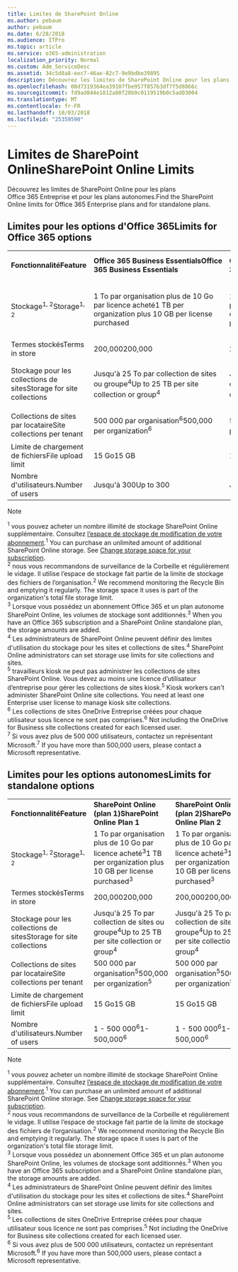 ```yaml
---
title: Limites de SharePoint Online
ms.author: pebaum
author: pebaum
ms.date: 6/28/2018
ms.audience: ITPro
ms.topic: article
ms.service: o365-administration
localization_priority: Normal
ms.custom: Adm_ServiceDesc
ms.assetid: 34c5d8a8-eec7-46ae-82c7-9e9bdbe39895
description: Découvrez les limites de SharePoint Online pour les plans Office 365 Entreprise et pour les plans autonomes.
ms.openlocfilehash: 08d7319364ea39107fbe957f857b3df7f5d8866c
ms.sourcegitcommit: fd9ad844e1812a80f28b9c0119519b0c5ad03004
ms.translationtype: MT
ms.contentlocale: fr-FR
ms.lasthandoff: 10/03/2018
ms.locfileid: "25359590"
---
```

# <a name="sharepoint-online-limits"></a><span data-ttu-id="144c6-103">Limites de SharePoint Online</span><span class="sxs-lookup"><span data-stu-id="144c6-103">SharePoint Online Limits</span></span>

<span data-ttu-id="144c6-104">Découvrez les limites de SharePoint Online pour les plans Office 365 Entreprise et pour les plans autonomes.</span><span class="sxs-lookup"><span data-stu-id="144c6-104">Find the SharePoint Online limits for Office 365 Enterprise plans and for standalone plans.</span></span>
  
## <a name="limits-for-office-365-options"></a><span data-ttu-id="144c6-105">Limites pour les options d'Office 365</span><span class="sxs-lookup"><span data-stu-id="144c6-105">Limits for Office 365 options</span></span>

||||||||
|:-----|:-----|:-----|:-----|:-----|:-----|:-----|
|<span data-ttu-id="144c6-106">**Fonctionnalité**</span><span class="sxs-lookup"><span data-stu-id="144c6-106">**Feature**</span></span> <br/> |<span data-ttu-id="144c6-107">**Office 365 Business Essentials**</span><span class="sxs-lookup"><span data-stu-id="144c6-107">**Office 365 Business Essentials**</span></span> <br/> |<span data-ttu-id="144c6-108">**Office 365 Business Premium**</span><span class="sxs-lookup"><span data-stu-id="144c6-108">**Office 365 Business Premium**</span></span> <br/> |<span data-ttu-id="144c6-109">**Office 365 Entreprise E1**</span><span class="sxs-lookup"><span data-stu-id="144c6-109">**Office 365 Enterprise E1**</span></span> <br/> |<span data-ttu-id="144c6-110">**Office 365 Entreprise E3**</span><span class="sxs-lookup"><span data-stu-id="144c6-110">**Office 365 Enterprise E3**</span></span> <br/> |<span data-ttu-id="144c6-111">**Office 365 Entreprise E5**</span><span class="sxs-lookup"><span data-stu-id="144c6-111">**Office 365 Enterprise E5**</span></span> <br/> |<span data-ttu-id="144c6-112">**Office 365 Entreprise F1**</span><span class="sxs-lookup"><span data-stu-id="144c6-112">**Office 365 Enterprise F1**</span></span> <br/> |
|<span data-ttu-id="144c6-113">Stockage<sup>1, 2</sup></span><span class="sxs-lookup"><span data-stu-id="144c6-113">Storage<sup>1, 2</sup></span></span> <br/> |<span data-ttu-id="144c6-114">1 To par organisation plus de 10 Go par licence acheté</span><span class="sxs-lookup"><span data-stu-id="144c6-114">1 TB per organization plus 10 GB per license purchased</span></span>  <br/> |<span data-ttu-id="144c6-115">1 To par organisation plus de 10 Go par licence acheté</span><span class="sxs-lookup"><span data-stu-id="144c6-115">1 TB per organization plus 10 GB per license purchased</span></span>  <br/> |<span data-ttu-id="144c6-116">1 To par organisation plus de 10 Go par licence acheté<sup>3</sup></span><span class="sxs-lookup"><span data-stu-id="144c6-116">1 TB per organization plus 10 GB per license purchased<sup>3</sup></span></span> <br/> |<span data-ttu-id="144c6-117">1 To par organisation plus de 10 Go par licence acheté<sup>3</sup></span><span class="sxs-lookup"><span data-stu-id="144c6-117">1 TB per organization plus 10 GB per license purchased<sup>3</sup></span></span> <br/> |<span data-ttu-id="144c6-118">1 To par organisation plus de 10 Go par licence acheté<sup>3</sup></span><span class="sxs-lookup"><span data-stu-id="144c6-118">1 TB per organization plus 10 GB per license purchased<sup>3</sup></span></span> <br/> |<span data-ttu-id="144c6-119">1 To par organisation <sup>3</sup></span><span class="sxs-lookup"><span data-stu-id="144c6-119">1 TB per organization <sup>3</sup></span></span> <br/> |
|<span data-ttu-id="144c6-120">Termes stockés</span><span class="sxs-lookup"><span data-stu-id="144c6-120">Terms in store</span></span>  <br/> |<span data-ttu-id="144c6-121">200,000</span><span class="sxs-lookup"><span data-stu-id="144c6-121">200,000</span></span>  <br/> |<span data-ttu-id="144c6-122">200,000</span><span class="sxs-lookup"><span data-stu-id="144c6-122">200,000</span></span>  <br/> |<span data-ttu-id="144c6-123">200,000</span><span class="sxs-lookup"><span data-stu-id="144c6-123">200,000</span></span>  <br/> |<span data-ttu-id="144c6-124">200,000</span><span class="sxs-lookup"><span data-stu-id="144c6-124">200,000</span></span>  <br/> |<span data-ttu-id="144c6-125">200,000</span><span class="sxs-lookup"><span data-stu-id="144c6-125">200,000</span></span>  <br/> |<span data-ttu-id="144c6-126">200,000</span><span class="sxs-lookup"><span data-stu-id="144c6-126">200,000</span></span>  <br/> |
|<span data-ttu-id="144c6-127">Stockage pour les collections de sites</span><span class="sxs-lookup"><span data-stu-id="144c6-127">Storage for site collections</span></span>  <br/> |<span data-ttu-id="144c6-128">Jusqu'à 25 To par collection de sites ou groupe<sup>4</sup></span><span class="sxs-lookup"><span data-stu-id="144c6-128">Up to 25 TB per site collection or group<sup>4</sup></span></span> <br/> |<span data-ttu-id="144c6-129">Jusqu'à 25 To par collection de sites ou groupe<sup>4</sup></span><span class="sxs-lookup"><span data-stu-id="144c6-129">Up to 25 TB per site collection or group<sup>4</sup></span></span> <br/> |<span data-ttu-id="144c6-130">Jusqu'à 25 To par collection de sites ou groupe<sup>4</sup></span><span class="sxs-lookup"><span data-stu-id="144c6-130">Up to 25 TB per site collection or group<sup>4</sup></span></span> <br/> |<span data-ttu-id="144c6-131">Jusqu'à 25 To par collection de sites ou groupe<sup>4</sup></span><span class="sxs-lookup"><span data-stu-id="144c6-131">Up to 25 TB per site collection or group<sup>4</sup></span></span> <br/> |<span data-ttu-id="144c6-132">Jusqu'à 25 To par collection de sites ou groupe<sup>4</sup></span><span class="sxs-lookup"><span data-stu-id="144c6-132">Up to 25 TB per site collection or group<sup>4</sup></span></span> <br/> |<span data-ttu-id="144c6-133">Jusqu'à 25 To par collection de sites ou groupe<sup>5</sup></span><span class="sxs-lookup"><span data-stu-id="144c6-133">Up to 25 TB per site collection or group<sup>5</sup></span></span> <br/> |
|<span data-ttu-id="144c6-134">Collections de sites par locataire</span><span class="sxs-lookup"><span data-stu-id="144c6-134">Site collections per tenant</span></span>  <br/> |<span data-ttu-id="144c6-135">500 000 par organisation<sup>6</sup></span><span class="sxs-lookup"><span data-stu-id="144c6-135">500,000 per organization<sup>6</sup></span></span> <br/> |<span data-ttu-id="144c6-136">500 000 par organisation<sup>6</sup></span><span class="sxs-lookup"><span data-stu-id="144c6-136">500,000 per organization<sup>6</sup></span></span> <br/> |<span data-ttu-id="144c6-137">500 000 par organisation<sup>6</sup></span><span class="sxs-lookup"><span data-stu-id="144c6-137">500,000 per organization<sup>6</sup></span></span> <br/> |<span data-ttu-id="144c6-138">500 000 par organisation<sup>6</sup></span><span class="sxs-lookup"><span data-stu-id="144c6-138">500,000 per organization<sup>6</sup></span></span> <br/> |<span data-ttu-id="144c6-139">500 000 par organisation<sup>6</sup></span><span class="sxs-lookup"><span data-stu-id="144c6-139">500,000 per organization<sup>6</sup></span></span> <br/> |<span data-ttu-id="144c6-140">500 000 par organisation</span><span class="sxs-lookup"><span data-stu-id="144c6-140">500,000 per organization</span></span>  <br/> |
|<span data-ttu-id="144c6-141">Limite de chargement de fichiers</span><span class="sxs-lookup"><span data-stu-id="144c6-141">File upload limit</span></span>  <br/> |<span data-ttu-id="144c6-142">15 Go</span><span class="sxs-lookup"><span data-stu-id="144c6-142">15 GB</span></span>  <br/> |<span data-ttu-id="144c6-143">15 Go</span><span class="sxs-lookup"><span data-stu-id="144c6-143">15 GB</span></span>  <br/> |<span data-ttu-id="144c6-144">15 Go</span><span class="sxs-lookup"><span data-stu-id="144c6-144">15 GB</span></span>  <br/> |<span data-ttu-id="144c6-145">15 Go</span><span class="sxs-lookup"><span data-stu-id="144c6-145">15 GB</span></span>  <br/> |<span data-ttu-id="144c6-146">15 Go</span><span class="sxs-lookup"><span data-stu-id="144c6-146">15 GB</span></span>  <br/> |<span data-ttu-id="144c6-147">15 Go</span><span class="sxs-lookup"><span data-stu-id="144c6-147">15 GB</span></span>  <br/> |
|<span data-ttu-id="144c6-148">Nombre d'utilisateurs.</span><span class="sxs-lookup"><span data-stu-id="144c6-148">Number of users</span></span>  <br/> |<span data-ttu-id="144c6-149">Jusqu'à 300</span><span class="sxs-lookup"><span data-stu-id="144c6-149">Up to 300</span></span>  <br/> |<span data-ttu-id="144c6-150">Jusqu'à 300</span><span class="sxs-lookup"><span data-stu-id="144c6-150">Up to 300</span></span>  <br/> |<span data-ttu-id="144c6-151">1 - 500 000<sup>7</sup></span><span class="sxs-lookup"><span data-stu-id="144c6-151">1- 500,000<sup>7</sup></span></span> <br/> |<span data-ttu-id="144c6-152">1 - 500 000<sup>7</sup></span><span class="sxs-lookup"><span data-stu-id="144c6-152">1- 500,000<sup>7</sup></span></span> <br/> |<span data-ttu-id="144c6-153">1 - 500 000<sup>7</sup></span><span class="sxs-lookup"><span data-stu-id="144c6-153">1- 500,000<sup>7</sup></span></span> <br/> |<span data-ttu-id="144c6-154">1 - 500 000<sup>7</sup></span><span class="sxs-lookup"><span data-stu-id="144c6-154">1- 500,000<sup>7</sup></span></span> <br/> |
   
> [!NOTE]
> <span data-ttu-id="144c6-p101"><sup>1</sup> vous pouvez acheter un nombre illimité de stockage SharePoint Online supplémentaire. Consultez [l’espace de stockage de modification de votre abonnement](https://support.office.com/en-us/article/Change-storage-space-for-your-subscription-96EA3533-DE64-4B01-839A-C560875A662C?ui=en-US&amp;rs=en-US&amp;ad=US).</span><span class="sxs-lookup"><span data-stu-id="144c6-p101"><sup>1</sup> You can purchase an unlimited amount of additional SharePoint Online storage. See [Change storage space for your subscription](https://support.office.com/en-us/article/Change-storage-space-for-your-subscription-96EA3533-DE64-4B01-839A-C560875A662C?ui=en-US&amp;rs=en-US&amp;ad=US). </span></span><br/><span data-ttu-id="144c6-p102"><sup>2</sup> nous vous recommandons de surveillance de la Corbeille et régulièrement le vidage. Il utilise l’espace de stockage fait partie de la limite de stockage des fichiers de l’organisation.</span><span class="sxs-lookup"><span data-stu-id="144c6-p102"><sup>2</sup> We recommend monitoring the Recycle Bin and emptying it regularly. The storage space it uses is part of the organization's total file storage limit. </span></span><br/> <span data-ttu-id="144c6-p103"><sup>3</sup> Lorsque vous possédez un abonnement Office 365 et un plan autonome SharePoint Online, les volumes de stockage sont additionnés.</span><span class="sxs-lookup"><span data-stu-id="144c6-p103"><sup>3</sup> When you have an Office 365 subscription and a SharePoint Online standalone plan, the storage amounts are added. </span></span><br/><span data-ttu-id="144c6-p104"><sup>4</sup> Les administrateurs de SharePoint Online peuvent définir des limites d'utilisation du stockage pour les sites et collections de sites.</span><span class="sxs-lookup"><span data-stu-id="144c6-p104"><sup>4</sup> SharePoint Online administrators can set storage use limits for site collections and sites. </span></span><br/> <span data-ttu-id="144c6-p105"><sup>5</sup> travailleurs kiosk ne peut pas administrer les collections de sites SharePoint Online. Vous devez au moins une licence d’utilisateur d’entreprise pour gérer les collections de sites kiosk.</span><span class="sxs-lookup"><span data-stu-id="144c6-p105"><sup>5</sup> Kiosk workers can't administer SharePoint Online site collections. You need at least one Enterprise user license to manage kiosk site collections. </span></span><br/> <span data-ttu-id="144c6-p106"><sup>6</sup> Les collections de sites OneDrive Entreprise créées pour chaque utilisateur sous licence ne sont pas comprises.</span><span class="sxs-lookup"><span data-stu-id="144c6-p106"><sup>6</sup> Not including the OneDrive for Business site collections created for each licensed user. </span></span><br/><span data-ttu-id="144c6-164"><sup>7</sup> Si vous avez plus de 500 000 utilisateurs, contactez un représentant Microsoft.</span><span class="sxs-lookup"><span data-stu-id="144c6-164"><sup>7</sup> If you have more than 500,000 users, please contact a Microsoft representative.</span></span> 
  
## <a name="limits-for-standalone-options"></a><span data-ttu-id="144c6-165">Limites pour les options autonomes</span><span class="sxs-lookup"><span data-stu-id="144c6-165">Limits for standalone options</span></span>

||||
|:-----|:-----|:-----|
|<span data-ttu-id="144c6-166">**Fonctionnalité**</span><span class="sxs-lookup"><span data-stu-id="144c6-166">**Feature**</span></span> <br/> |<span data-ttu-id="144c6-167">**SharePoint Online (plan 1)**</span><span class="sxs-lookup"><span data-stu-id="144c6-167">**SharePoint Online Plan 1**</span></span> <br/> |<span data-ttu-id="144c6-168">**SharePoint Online (plan 2)**</span><span class="sxs-lookup"><span data-stu-id="144c6-168">**SharePoint Online Plan 2**</span></span> <br/> |
|<span data-ttu-id="144c6-169">Stockage<sup>1, 2</sup></span><span class="sxs-lookup"><span data-stu-id="144c6-169">Storage<sup>1, 2</sup></span></span> <br/> |<span data-ttu-id="144c6-170">1 To par organisation plus de 10 Go par licence acheté<sup>3</sup></span><span class="sxs-lookup"><span data-stu-id="144c6-170">1 TB per organization plus 10 GB per license purchased<sup>3</sup></span></span> <br/> |<span data-ttu-id="144c6-171">1 To par organisation plus de 10 Go par licence acheté<sup>3</sup></span><span class="sxs-lookup"><span data-stu-id="144c6-171">1 TB per organization plus 10 GB per license purchased<sup>3</sup></span></span> <br/> |
|<span data-ttu-id="144c6-172">Termes stockés</span><span class="sxs-lookup"><span data-stu-id="144c6-172">Terms in store</span></span>  <br/> |<span data-ttu-id="144c6-173">200,000</span><span class="sxs-lookup"><span data-stu-id="144c6-173">200,000</span></span>  <br/> |<span data-ttu-id="144c6-174">200,000</span><span class="sxs-lookup"><span data-stu-id="144c6-174">200,000</span></span>  <br/> |
|<span data-ttu-id="144c6-175">Stockage pour les collections de sites</span><span class="sxs-lookup"><span data-stu-id="144c6-175">Storage for site collections</span></span>  <br/> |<span data-ttu-id="144c6-176">Jusqu'à 25 To par collection de sites ou groupe<sup>4</sup></span><span class="sxs-lookup"><span data-stu-id="144c6-176">Up to 25 TB per site collection or group<sup>4</sup></span></span> <br/> |<span data-ttu-id="144c6-177">Jusqu'à 25 To par collection de sites ou groupe<sup>4</sup></span><span class="sxs-lookup"><span data-stu-id="144c6-177">Up to 25 TB per site collection or group<sup>4</sup></span></span> <br/> |
|<span data-ttu-id="144c6-178">Collections de sites par locataire</span><span class="sxs-lookup"><span data-stu-id="144c6-178">Site collections per tenant</span></span>  <br/> |<span data-ttu-id="144c6-179">500 000 par organisation<sup>5</sup></span><span class="sxs-lookup"><span data-stu-id="144c6-179">500,000 per organization<sup>5</sup></span></span> <br/> |<span data-ttu-id="144c6-180">500 000 par organisation<sup>5</sup></span><span class="sxs-lookup"><span data-stu-id="144c6-180">500,000 per organization<sup>5</sup></span></span> <br/> |
|<span data-ttu-id="144c6-181">Limite de chargement de fichiers</span><span class="sxs-lookup"><span data-stu-id="144c6-181">File upload limit</span></span>  <br/> |<span data-ttu-id="144c6-182">15 Go</span><span class="sxs-lookup"><span data-stu-id="144c6-182">15 GB</span></span>  <br/> |<span data-ttu-id="144c6-183">15 Go</span><span class="sxs-lookup"><span data-stu-id="144c6-183">15 GB</span></span>  <br/> |
|<span data-ttu-id="144c6-184">Nombre d'utilisateurs.</span><span class="sxs-lookup"><span data-stu-id="144c6-184">Number of users</span></span>  <br/> |<span data-ttu-id="144c6-185">1 - 500 000<sup>6</sup></span><span class="sxs-lookup"><span data-stu-id="144c6-185">1- 500,000<sup>6</sup></span></span> <br/> |<span data-ttu-id="144c6-186">1 - 500 000<sup>6</sup></span><span class="sxs-lookup"><span data-stu-id="144c6-186">1- 500,000<sup>6</sup></span></span> <br/> |
   
> [!NOTE]
> <span data-ttu-id="144c6-p107"><sup>1</sup> vous pouvez acheter un nombre illimité de stockage SharePoint Online supplémentaire. Consultez [l’espace de stockage de modification de votre abonnement](https://support.office.com/en-us/article/Change-storage-space-for-your-subscription-96EA3533-DE64-4B01-839A-C560875A662C?ui=en-US&amp;rs=en-US&amp;ad=US).</span><span class="sxs-lookup"><span data-stu-id="144c6-p107"><sup>1</sup> You can purchase an unlimited amount of additional SharePoint Online storage. See [Change storage space for your subscription](https://support.office.com/en-us/article/Change-storage-space-for-your-subscription-96EA3533-DE64-4B01-839A-C560875A662C?ui=en-US&amp;rs=en-US&amp;ad=US). </span></span><br/> <span data-ttu-id="144c6-p108"><sup>2</sup> nous vous recommandons de surveillance de la Corbeille et régulièrement le vidage. Il utilise l’espace de stockage fait partie de la limite de stockage des fichiers de l’organisation.</span><span class="sxs-lookup"><span data-stu-id="144c6-p108"><sup>2</sup> We recommend monitoring the Recycle Bin and emptying it regularly. The storage space it uses is part of the organization's total file storage limit. </span></span><br/><span data-ttu-id="144c6-p109"><sup>3</sup> Lorsque vous possédez un abonnement Office 365 et un plan autonome SharePoint Online, les volumes de stockage sont additionnés.</span><span class="sxs-lookup"><span data-stu-id="144c6-p109"><sup>3</sup> When you have an Office 365 subscription and a SharePoint Online standalone plan, the storage amounts are added. </span></span><br/><span data-ttu-id="144c6-p110"><sup>4</sup> Les administrateurs de SharePoint Online peuvent définir des limites d'utilisation du stockage pour les sites et collections de sites.</span><span class="sxs-lookup"><span data-stu-id="144c6-p110"><sup>4</sup> SharePoint Online administrators can set storage use limits for site collections and sites. </span></span><br/><span data-ttu-id="144c6-p111"><sup>5</sup> Les collections de sites OneDrive Entreprise créées pour chaque utilisateur sous licence ne sont pas comprises.</span><span class="sxs-lookup"><span data-stu-id="144c6-p111"><sup>5</sup> Not including the OneDrive for Business site collections created for each licensed user. </span></span><br/><span data-ttu-id="144c6-194"><sup>6</sup> Si vous avez plus de 500 000 utilisateurs, contactez un représentant Microsoft.</span><span class="sxs-lookup"><span data-stu-id="144c6-194"><sup>6</sup> If you have more than 500,000 users, please contact a Microsoft representative.</span></span> 
  

